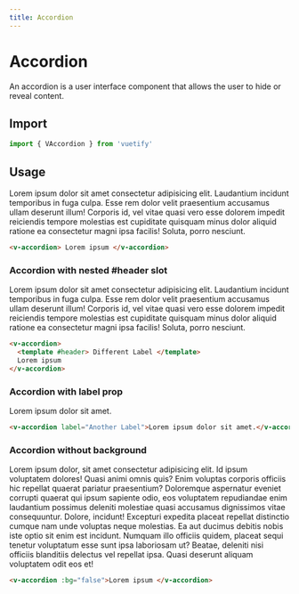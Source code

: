 ```yaml
---
title: Accordion
---
```


# Accordion

An accordion is a user interface component that allows the user to hide or reveal content.

## Import

```javascript
import { VAccordion } from 'vuetify'
```

## Usage

<WrapView>
  <v-accordion>
    Lorem ipsum dolor sit amet consectetur adipisicing elit. Laudantium incidunt temporibus in fuga culpa. Esse rem
    dolor velit praesentium accusamus ullam deserunt illum! Corporis id, vel vitae quasi vero esse dolorem impedit
    reiciendis tempore molestias est cupiditate quisquam minus dolor aliquid ratione ea consectetur magni ipsa
    facilis! Soluta, porro nesciunt.
  </v-accordion>
</WrapView>

```html
<v-accordion> Lorem ipsum </v-accordion>
```

### Accordion with nested #header slot

<WrapView vertical>
    <v-accordion>
      <template #header> Different Label </template>
      Lorem ipsum dolor sit amet consectetur adipisicing elit. Laudantium incidunt temporibus in fuga culpa. Esse rem
      dolor velit praesentium accusamus ullam deserunt illum! Corporis id, vel vitae quasi vero esse dolorem impedit
      reiciendis tempore molestias est cupiditate quisquam minus dolor aliquid ratione ea consectetur magni ipsa
      facilis! Soluta, porro nesciunt.
    </v-accordion>
</WrapView>

```html
<v-accordion>
  <template #header> Different Label </template>
  Lorem ipsum
</v-accordion>
```

### Accordion with label prop

<WrapView vertical>
  <v-accordion label="Another Label">Lorem ipsum dolor sit amet.</v-accordion>
</WrapView>

```html
<v-accordion label="Another Label">Lorem ipsum dolor sit amet.</v-accordion>
```

### Accordion without background

<WrapView vertical>
  <v-accordion :bg="false"
    >Lorem ipsum dolor, sit amet consectetur adipisicing elit. Id ipsum voluptatem dolores! Quasi animi omnis quis?
    Enim voluptas corporis officiis hic repellat quaerat pariatur praesentium? Doloremque aspernatur eveniet corrupti
    quaerat qui ipsum sapiente odio, eos voluptatem repudiandae enim laudantium possimus deleniti molestiae quasi
    accusamus dignissimos vitae consequuntur. Dolore, incidunt! Excepturi expedita placeat repellat distinctio cumque
    nam unde voluptas neque molestias. Ea aut ducimus debitis nobis iste optio sit enim est incidunt. Numquam illo
    officiis quidem, placeat sequi tenetur voluptatum esse sunt ipsa laboriosam ut? Beatae, deleniti nisi officiis
    blanditiis delectus vel repellat ipsa. Quasi deserunt aliquam voluptatem odit eos et!</v-accordion>
</WrapView>

```html
<v-accordion :bg="false">Lorem ipsum </v-accordion>
```
